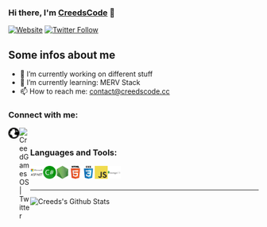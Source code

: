 ### Hi there, I'm [CreedsCode][website] 👋
[![Website](https://img.shields.io/website?label=creedscode.cc&style=for-the-badge&url=https%3A%2F%2Fcreedscode.cc)](http://creedscode.cc)
[![Twitter Follow](https://img.shields.io/twitter/follow/CreedGamesOA?color=1DA1F2&logo=twitter&style=for-the-badge)](https://twitter.com/intent/follow?original_referer=https%3A%2F%2Fgithub.com%2FCreedsCode&screen_name=CreedsCode)

## Some infos about me
- 🔭 I’m currently working on different stuff
- 🌱 I’m currently learning: MERV Stack
- 📫 How to reach me: contact@creedscode.cc

### Connect with me:
[<img align="left" alt="http://creedscode.cc" width="22px" src="https://raw.githubusercontent.com/iconic/open-iconic/master/svg/globe.svg" />][website]
[<img align="left" alt="CreedGamesOS | Twitter" width="22px" src="https://cdn.jsdelivr.net/npm/simple-icons@v3/icons/twitter.svg" />][twitter]
<br />

### Languages and Tools:
<img align="left" alt="Asp.Net" width="26px" src="https://github.com/github/explore/raw/master/topics/aspnet/aspnet.png" />
<img align="left" alt="C#" width="26px" src="https://raw.githubusercontent.com/github/explore/master/topics/csharp/csharp.png" />
<img align="left" alt="Node.js" width="26px" src="https://raw.githubusercontent.com/github/explore/80688e429a7d4ef2fca1e82350fe8e3517d3494d/topics/nodejs/nodejs.png" />
<img align="left" alt="HTML5" width="26px" src="https://raw.githubusercontent.com/github/explore/80688e429a7d4ef2fca1e82350fe8e3517d3494d/topics/html/html.png" />
<img align="left" alt="CSS3" width="26px" src="https://raw.githubusercontent.com/github/explore/80688e429a7d4ef2fca1e82350fe8e3517d3494d/topics/css/css.png" />
<img align="left" alt="JavaScript" width="26px" src="https://raw.githubusercontent.com/github/explore/80688e429a7d4ef2fca1e82350fe8e3517d3494d/topics/javascript/javascript.png" />
<img align="left" alt="MongoDB" width="26px" src="https://raw.githubusercontent.com/github/explore/80688e429a7d4ef2fca1e82350fe8e3517d3494d/topics/mongodb/mongodb.png" />
<br />
<br />

---

<img align="left" alt="Creeds's Github Stats" src="https://github-readme-stats.codestackr.vercel.app/api?username=CreedsCode&show_icons=true&hide_border=true" />

[website]: http://creedscode.cc
[twitter]: https://twitter.com/CreedGamesOA
